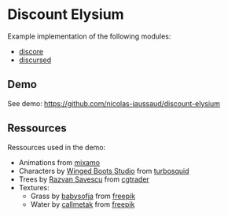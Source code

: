 # Discount Elysium

Example implementation of the following modules:
- [discore](https://github.com/nicolas-jaussaud/discore)
- [discursed](https://github.com/nicolas-jaussaud/discursed)

## Demo

See demo: https://github.com/nicolas-jaussaud/discount-elysium

## Ressources

Ressources used in the demo:
- Animations from [mixamo](https://www.mixamo.com/)
- Characters by [Winged Boots Studio](https://www.turbosquid.com/Search/Artists/Winged-Boots-Studio) from [turbosquid](https://www.turbosquid.com/3d-models/stylized-npc-peasant-nolant-3d-model-2070554)
- Trees by [Razvan Savescu](https://www.cgtrader.com/savrazvan) from [cgtrader](https://www.cgtrader.com/free-3d-models/plant/other/blocky-trees-pack)
- Textures:
  - Grass by [babysofja](https://www.freepik.com/author/babysofja) from [freepik](https://www.freepik.com/free-vector/seamless-textured-grass-natural-grass-pattern_11930799.htm)
  - Water by [callmetak](https://www.freepik.com/author/callmetak) from [freepik](https://www.freepik.com/free-vector/vector-seamless-rippled-swimming-pool-abstract-illustration-horizontally-vertically-repeatable_38449309.htm#&position=2&from_view=author)
